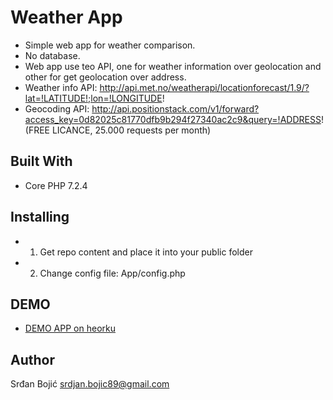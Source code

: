# Weather App

* Simple web app for weather comparison.
* No database.
* Web app use teo API, one for weather information over geolocation and other for get geolocation over address.
* Weather info API: http://api.met.no/weatherapi/locationforecast/1.9/?lat=!LATITUDE!;lon=!LONGITUDE!
* Geocoding API: http://api.positionstack.com/v1/forward?access_key=0d82025c81770dfb9b294f27340ac2c9&query=!ADDRESS! (FREE LICANCE, 25.000 requests per month)

## Built With

* Core PHP  7.2.4

## Installing

* 1. Get repo content and place it into your public folder
* 2. Change config file: App/config.php

## DEMO

* [DEMO APP on heorku](https://weather-comparison-app.herokuapp.com/)

## Author

Srđan Bojić
srdjan.bojic89@gmail.com
